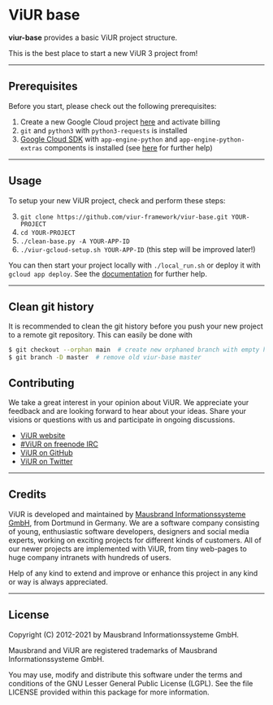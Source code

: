 # ViUR base

**viur-base** provides a basic ViUR project structure.

This is the best place to start a new ViUR 3 project from!

---

## Prerequisites

Before you start, please check out the following prerequisites:

1. Create a new Google Cloud project [here](https://console.cloud.google.com/projectcreate) and activate billing
2. `git` and `python3` with `python3-requests` is installed
3. [Google Cloud SDK](https://cloud.google.com/sdk/docs/install) with `app-engine-python` and `app-engine-python-extras` components is installed (see [here](https://docs.viur.dev/latest/start.html#prerequisites) for further help)

---

## Usage

To setup your new ViUR project, check and perform these steps:

3. `git clone https://github.com/viur-framework/viur-base.git YOUR-PROJECT`
4. `cd YOUR-PROJECT`
5. `./clean-base.py -A YOUR-APP-ID`
6. `./viur-gcloud-setup.sh YOUR-APP-ID` (this step will be improved later!)

You can then start your project locally with `./local_run.sh` or deploy it with `gcloud app deploy`.
See the [documentation](https://docs.viur.dev/latest/start.html#first-startup) for further help.

---

## Clean git history

It is recommended to clean the git history before you push your new project to a remote git repository. This can easily be done with

```bash
$ git checkout --orphan main  # create new orphaned branch with empty history
$ git branch -D master  # remove old viur-base master
```

## Contributing

We take a great interest in your opinion about ViUR. We appreciate your feedback and are looking forward to hear about your ideas. Share your visions or questions with us and participate in ongoing discussions.

- [ViUR website](https://www.viur.dev)
- [#ViUR on freenode IRC](https://webchat.freenode.net/?channels=viur)
- [ViUR on GitHub](https://github.com/viur-framework)
- [ViUR on Twitter](https://twitter.com/weloveViUR)

---

## Credits

ViUR is developed and maintained by [Mausbrand Informationssysteme GmbH](https://www.mausbrand.de/en), from Dortmund in Germany. We are a software company consisting of young, enthusiastic software developers, designers and social media experts, working on exciting projects for different kinds of customers. All of our newer projects are implemented with ViUR, from tiny web-pages to huge company intranets with hundreds of users.

Help of any kind to extend and improve or enhance this project in any kind or way is always appreciated.

---

## License

Copyright (C) 2012-2021 by Mausbrand Informationssysteme GmbH.

Mausbrand and ViUR are registered trademarks of Mausbrand Informationssysteme GmbH.

You may use, modify and distribute this software under the terms and conditions of the GNU Lesser General Public License (LGPL).
See the file LICENSE provided within this package for more information.

